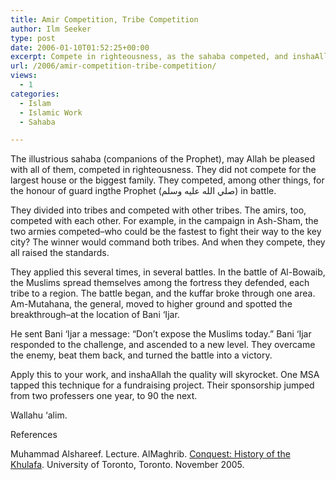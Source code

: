 ```yaml
---
title: Amir Competition, Tribe Competition
author: Ilm Seeker
type: post
date: 2006-01-10T01:52:25+00:00
excerpt: Compete in righteousness, as the sahaba competed, and inshaAllah your work quality increases exponentially.
url: /2006/amir-competition-tribe-competition/
views:
  - 1
categories:
  - Islam
  - Islamic Work
  - Sahaba

---
```

The illustrious <span class="foreignWords">sahaba</span> (companions of the Prophet), may Allah be pleased with all of them, competed in righteousness. They did not compete for the largest house or the biggest family. They competed, among other things, for the honour of guard ingthe Prophet (صلي الله عليه وسلم) in battle.

They divided into tribes and competed with other tribes. The amirs, too, competed with each other. For example, in the campaign in Ash-Sham, the two armies competed&#8211;who could be the fastest to fight their way to the key city? The winner would command both tribes. And when they compete, they all raised the standards.

They applied this several times, in several battles. In the battle of Al-Bowaib, the Muslims spread themselves among the fortress they defended, each tribe to a region. The battle began, and the kuffar broke through one area. Am-Mutahana, the general, moved to higher ground and spotted the breakthrough&#8211;at the location of Bani &#8216;Ijar.

He sent Bani &#8216;Ijar a message: &#8220;Don&#8217;t expose the Muslims today.&#8221; Bani &#8216;Ijar responded to the challenge, and ascended to a new level. They overcame the enemy, beat them back, and turned the battle into a victory.

Apply this to your work, and inshaAllah the quality will skyrocket. One MSA tapped this technique for a fundraising project. Their sponsorship jumped from two professers one year, to 90 the next.

Wallahu &#8216;alim.

<div id="referencesTitle">
  References
</div>

<p class="reference">
  Muhammad Alshareef. Lecture. AlMaghrib. <a href="http://www.almaghrib.org/con.php">Conquest: History of the Khulafa</a>. University of Toronto, Toronto. November 2005.
</p>